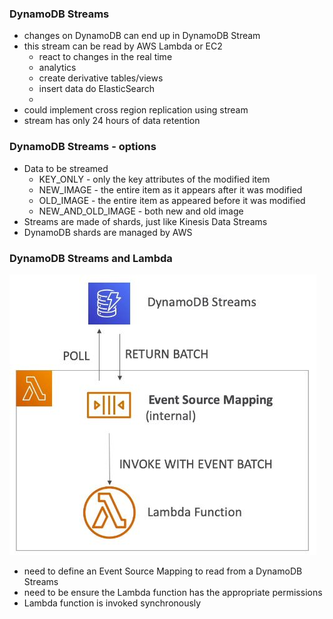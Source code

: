 ### DynamoDB Streams
* changes on DynamoDB can end up in DynamoDB Stream
* this stream can be read by AWS Lambda or EC2
    * react to changes in the real time 
    * analytics
    * create derivative tables/views
    * insert data do ElasticSearch
    * 
 * could implement cross region replication using stream
 * stream has only 24 hours of data retention
 
### DynamoDB Streams - options
 * Data to be streamed
     * KEY_ONLY - only the key attributes of the modified item
     * NEW_IMAGE - the entire item as it appears after it was modified
     * OLD_IMAGE - the entire item as appeared before it was modified 
     * NEW_AND_OLD_IMAGE - both new and old image
* Streams are made of shards, just like Kinesis Data Streams
* DynamoDB shards are managed by AWS

### DynamoDB Streams and Lambda
![](images/aim5.jpg)
* need to define an Event Source Mapping to read from a DynamoDB Streams
* need to be ensure the Lambda function has the appropriate permissions
* Lambda function is invoked synchronously